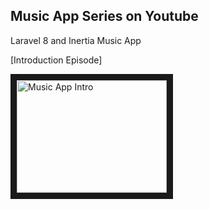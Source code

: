 ## Music App Series on Youtube

Laravel 8 and Inertia Music App

[Introduction Episode]

<a href="http://www.youtube.com/watch?feature=player_embedded&v=YvOnVi1aiDk
" target="_blank"><img src="http://img.youtube.com/vi/YvOnVi1aiDk/0.jpg" 
alt="Music App Intro" width="240" height="180" border="10" /></a>
